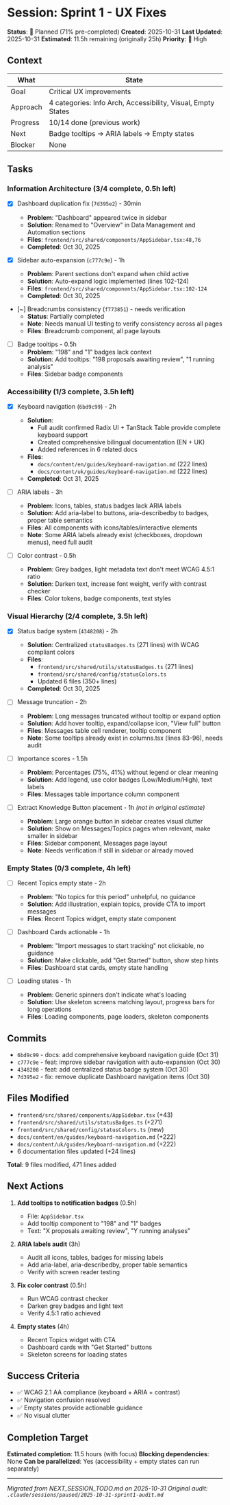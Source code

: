 # Session: Sprint 1 - UX Fixes

**Status**: 📅 Planned (71% pre-completed)
**Created**: 2025-10-31
**Last Updated**: 2025-10-31
**Estimated**: 11.5h remaining (originally 25h)
**Priority**: 🔴 High

## Context

| What | State |
|------|-------|
| Goal | Critical UX improvements |
| Approach | 4 categories: Info Arch, Accessibility, Visual, Empty States |
| Progress | 10/14 done (previous work) |
| Next | Badge tooltips → ARIA labels → Empty states |
| Blocker | None |

## Tasks

### Information Architecture (3/4 complete, 0.5h left)
- [x] Dashboard duplication fix (`7d395e2`) - 30min
  - **Problem**: "Dashboard" appeared twice in sidebar
  - **Solution**: Renamed to "Overview" in Data Management and Automation sections
  - **Files**: `frontend/src/shared/components/AppSidebar.tsx:48,76`
  - **Completed**: Oct 30, 2025

- [x] Sidebar auto-expansion (`c777c9e`) - 1h
  - **Problem**: Parent sections don't expand when child active
  - **Solution**: Auto-expand logic implemented (lines 102-124)
  - **Files**: `frontend/src/shared/components/AppSidebar.tsx:102-124`
  - **Completed**: Oct 30, 2025

- [~] Breadcrumbs consistency (`f773851`) - needs verification
  - **Status**: Partially completed
  - **Note**: Needs manual UI testing to verify consistency across all pages
  - **Files**: Breadcrumb component, all page layouts

- [ ] Badge tooltips - 0.5h
  - **Problem**: "198" and "1" badges lack context
  - **Solution**: Add tooltips: "198 proposals awaiting review", "1 running analysis"
  - **Files**: Sidebar badge components

### Accessibility (1/3 complete, 3.5h left)
- [x] Keyboard navigation (`6bd9c99`) - 2h
  - **Solution**:
    - Full audit confirmed Radix UI + TanStack Table provide complete keyboard support
    - Created comprehensive bilingual documentation (EN + UK)
    - Added references in 6 related docs
  - **Files**:
    - `docs/content/en/guides/keyboard-navigation.md` (222 lines)
    - `docs/content/uk/guides/keyboard-navigation.md` (222 lines)
  - **Completed**: Oct 31, 2025

- [ ] ARIA labels - 3h
  - **Problem**: Icons, tables, status badges lack ARIA labels
  - **Solution**: Add aria-label to buttons, aria-describedby to badges, proper table semantics
  - **Files**: All components with icons/tables/interactive elements
  - **Note**: Some ARIA labels already exist (checkboxes, dropdown menus), need full audit

- [ ] Color contrast - 0.5h
  - **Problem**: Grey badges, light metadata text don't meet WCAG 4.5:1 ratio
  - **Solution**: Darken text, increase font weight, verify with contrast checker
  - **Files**: Color tokens, badge components, text styles

### Visual Hierarchy (2/4 complete, 3.5h left)
- [x] Status badge system (`4348208`) - 2h
  - **Solution**: Centralized `statusBadges.ts` (271 lines) with WCAG compliant colors
  - **Files**:
    - `frontend/src/shared/utils/statusBadges.ts` (271 lines)
    - `frontend/src/shared/config/statusColors.ts`
    - Updated 6 files (350+ lines)
  - **Completed**: Oct 30, 2025

- [ ] Message truncation - 2h
  - **Problem**: Long messages truncated without tooltip or expand option
  - **Solution**: Add hover tooltip, expand/collapse icon, "View full" button
  - **Files**: Messages table cell renderer, tooltip component
  - **Note**: Some tooltips already exist in columns.tsx (lines 83-96), needs audit

- [ ] Importance scores - 1.5h
  - **Problem**: Percentages (75%, 41%) without legend or clear meaning
  - **Solution**: Add legend, use color badges (Low/Medium/High), text labels
  - **Files**: Messages table importance column component

- [ ] Extract Knowledge Button placement - 1h *(not in original estimate)*
  - **Problem**: Large orange button in sidebar creates visual clutter
  - **Solution**: Show on Messages/Topics pages when relevant, make smaller in sidebar
  - **Files**: Sidebar component, Messages page layout
  - **Note**: Needs verification if still in sidebar or already moved

### Empty States (0/3 complete, 4h left)
- [ ] Recent Topics empty state - 2h
  - **Problem**: "No topics for this period" unhelpful, no guidance
  - **Solution**: Add illustration, explain topics, provide CTA to import messages
  - **Files**: Recent Topics widget, empty state component

- [ ] Dashboard Cards actionable - 1h
  - **Problem**: "Import messages to start tracking" not clickable, no guidance
  - **Solution**: Make clickable, add "Get Started" button, show step hints
  - **Files**: Dashboard stat cards, empty state handling

- [ ] Loading states - 1h
  - **Problem**: Generic spinners don't indicate what's loading
  - **Solution**: Use skeleton screens matching layout, progress bars for long operations
  - **Files**: Loading components, page loaders, skeleton components

## Commits

- `6bd9c99` - docs: add comprehensive keyboard navigation guide (Oct 31)
- `c777c9e` - feat: improve sidebar navigation with auto-expansion (Oct 30)
- `4348208` - feat: add centralized status badge system (Oct 30)
- `7d395e2` - fix: remove duplicate Dashboard navigation items (Oct 30)

## Files Modified

- `frontend/src/shared/components/AppSidebar.tsx` (+43)
- `frontend/src/shared/utils/statusBadges.ts` (+271)
- `frontend/src/shared/config/statusColors.ts` (new)
- `docs/content/en/guides/keyboard-navigation.md` (+222)
- `docs/content/uk/guides/keyboard-navigation.md` (+222)
- 6 documentation files updated (+24 lines)

**Total**: 9 files modified, 471 lines added

## Next Actions

1. **Add tooltips to notification badges** (0.5h)
   - File: `AppSidebar.tsx`
   - Add tooltip component to "198" and "1" badges
   - Text: "X proposals awaiting review", "Y running analyses"

2. **ARIA labels audit** (3h)
   - Audit all icons, tables, badges for missing labels
   - Add aria-label, aria-describedby, proper table semantics
   - Verify with screen reader testing

3. **Fix color contrast** (0.5h)
   - Run WCAG contrast checker
   - Darken grey badges and light text
   - Verify 4.5:1 ratio achieved

4. **Empty states** (4h)
   - Recent Topics widget with CTA
   - Dashboard cards with "Get Started" buttons
   - Skeleton screens for loading states

## Success Criteria

- ✅ WCAG 2.1 AA compliance (keyboard + ARIA + contrast)
- ✅ Navigation confusion resolved
- ✅ Empty states provide actionable guidance
- ✅ No visual clutter

## Completion Target

**Estimated completion**: 11.5 hours (with focus)
**Blocking dependencies**: None
**Can be parallelized**: Yes (accessibility + empty states can run separately)

---

*Migrated from NEXT_SESSION_TODO.md on 2025-10-31*
*Original audit: `.claude/sessions/paused/2025-10-31-sprint1-audit.md`*
